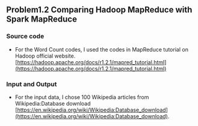 ## Problem1.2 Comparing Hadoop MapReduce with Spark MapReduce

### Source code

- For the Word Count codes, I used the codes in MapReduce tutorial on Hadoop official website. [https://hadoop.apache.org/docs/r1.2.1/mapred_tutorial.html](https://hadoop.apache.org/docs/r1.2.1/mapred_tutorial.html)

### Input and Output

- For the input data, I chose 100 Wikipedia articles from Wikipedia:Database download [https://en.wikipedia.org/wiki/Wikipedia:Database_download](https://en.wikipedia.org/wiki/Wikipedia:Database_download).